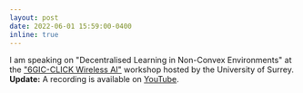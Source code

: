 ```yaml
---
layout: post
date: 2022-06-01 15:59:00-0400
inline: true
---
```


I am speaking on "Decentralised Learning in Non-Convex Environments" at the ["6GIC-CLICK Wireless AI"](https://www.surrey.ac.uk/news/spotlight-wireless-ai-6gic-selected-advanced-topics-workshop-series) workshop hosted by the University of Surrey. **Update:** A recording is available on [YouTube](https://www.youtube.com/watch?v=toOran-6sMg).
